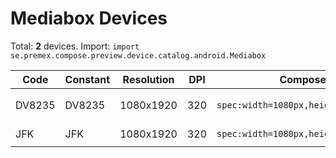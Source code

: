 # Mediabox Devices

Total: **2** devices. Import: `import se.premex.compose.preview.device.catalog.android.Mediabox`

| Code | Constant | Resolution | DPI | Compose Spec | Preview Usage |
|------|----------|------------|-----|-------------|---------------|
| DV8235 | DV8235 | 1080x1920 | 320 | `spec:width=1080px,height=1920px,dpi=320` | `@Preview(device = Mediabox.DV8235)` |
| JFK | JFK | 1080x1920 | 320 | `spec:width=1080px,height=1920px,dpi=320` | `@Preview(device = Mediabox.JFK)` |

<!-- Generated automatically. Do not edit manually. -->
